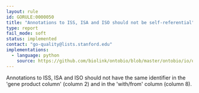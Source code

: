 ```yaml
---
layout: rule
id: GORULE:0000050
title: "Annotations to ISS, ISA and ISO should not be self-referential"
type: report
fail_mode: soft
status: implemented
contact: "go-quality@lists.stanford.edu"
implementations:
  - language: python
    source: https://github.com/biolink/ontobio/blob/master/ontobio/io/qc.py
---
```


Annotations to ISS, ISA and ISO should not have the same identifier in the 'gene product column' (column 2) and in the 'with/from' column (column 8).
